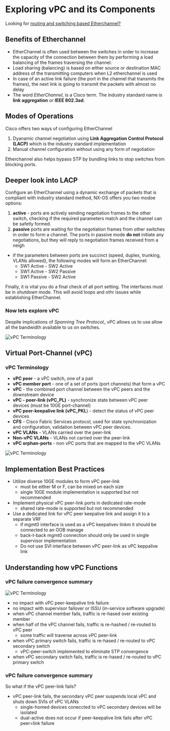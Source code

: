 # Exploring vPC and its Components

Looking for [routing and switching based Etherchannel?](../../ROUTE-SWITCH/ETHERCHANNEL.md)

## Benefits of Etherchannel

* EtherChannel is often used between the switches in order to increase the capacity of the connection between them by performing a load balancing of the frames traversing the channel.
* Load sharing (balancing) is based on either source or destination MAC address of the transmitting computers when L2 etherchannel is used
* In case of an active link failure (the port in the channel that transmits the frames), the next link is going to transmit the packets with almost no delay
* The word _EtherChannel_, is a Cisco term. The industry standard name is __link aggregation__ or __IEEE 802.3ad__.

## Modes of Operations

Cisco offers two ways of configuring EtherChannel

1. Dyanamic channel negotiation using __Link Aggregation Control Protocol (LACP)__
which is the industry standard implementation
2. Manual channel configuration without using any form of negotiation

Etherchannel also helps bypass STP by bundling links to stop switches from blocking ports.

## Deeper look into LACP

Configure an EtherChannel using a dynamic exchange of packets that is compliant with industry standard method, NX-OS offers you two modoe options:

1. __active__ - ports are actively sending negotiation frames to the other switch, checking if the required parameters match and the channel can be safetly formed.
2. __passive__ ports are waiting for the negotiation frames from other switches in order to form a channel. The ports in passive mode __do not__ initiate any negotiations, but they will reply to negotiation frames received from a neigh

* if the parameters between ports are succinct (speed, duplex, trunking, VLANs allowed), the following modes will form an EtherChannel:
    + SW1 Active - SW2 Active
    + SW1 Active - SW2 Passive
    + SW1 Passive - SW2 Active

Finally, it is vital you do a final check of all port setting. The interfaces must be in _shutdown_ mode. This will avoid loops and othr issues while establishing EtherChannel.

### Now lets explore vPC

Despite implications of _Spanning Tree Protocol__ vPC allows us to use allow all the bandwidth available to us on switches.

![vPC Terminology](../../img/vpc-term.PNG)

## Virtual Port-Channel (vPC)

### vPC Terminology

* __vPC peer__ - a vPC switch, one of a pair
* __vPC member port__ - one of a set of ports (port channels) that form a vPC
* __vPC__ - the combined port channel between the vPC peers and the downstream device
* __vPC - peer-link (vPC_PL)__ - synchronize state between vPC peer devices (must be 10GE port-channel)
* __vPC peer-keepalive link (vPC_PKL__) - detect the status of vPC peer devices
* __CFS__ - Cisco Fabric Services protocol, used for state synchronization and configuration, validation between vPC peer devices.
* __vPC VLANs__ -  VLANs carried over the peer-link
* __Non-vPC VLANs__ - VLANs not carried over the peer-link
* __vPC orphan-ports__ - non vPC ports that are mapped to the vPC VLANs

![vPC Terminology](../../img/vpc-best-p.PNG)

## Implementation Best Practices

* Utilize diverse 10GE modules to form vPC peer-link
    + must be either M or F, can be mixed on each size
    + single 10GE module implementation is supported but not recommended
* Implement physical vPC peer-link ports in dedicated rate-mode
    + shared rate-mode is supported but not recommended
* Use a dedicated link for vPC peer keepalive link and assign it to a separate VRF
    + if mgmt0 interface is used as a vPC keepalivev linkm it should be connected to an OOB manage
    + back-t-back mgmt0 connection should only be used in single supervisor implementation
    * Do not use SVI interface between vPC peer-link as vPC keppalive link

## Understanding how vPC Functions

### vPC failure convergence summary

![vPC Terminology](../../img/vPC-failover.PNG)

* no impact with vPC peer-keepalive link failure
* no impact with supervisor failover or ISSU (in-service software upgrade)
* when vPC channel member fails, traffic is re-hased over existing member
* when half of the vPC channel fails, traffic is re-hashed / re-routed to vPC peer
    + some traffic will traverse across vPC peer-link
* when vPC primary switch fails, traffic is re-hased / re-routed to vPC secondary switch
    + vPC-peer-switch implemented to eliminate STP convergence
* when vPC secondary switch fails, traffic is re-hased / re-routed to vPC primary switch

### vPC failure convergence summary

So what if the vPC peer-link fails?

* vPC peer-link fails, the secondary vPC peer suspends local vPC and shuts down SVIs of vPC VLANs
    + single-homed devices coneccted to vPC secondary devices will be isolated
    + dual-active does not occur if peer-keepalive link fails after vPC peer=link failure

